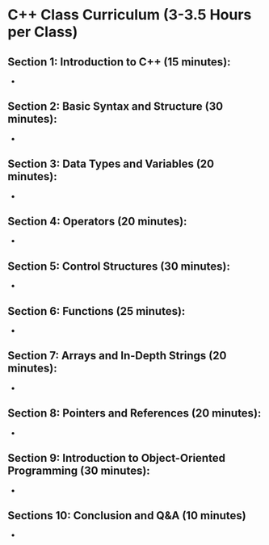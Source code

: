 # C++ Class Curriculum (3-3.5 Hours per Class)
## Section 1: Introduction to C++ (15 minutes):
-

## Section 2: Basic Syntax and Structure (30 minutes):
-

## Section 3: Data Types and Variables (20 minutes):
-

## Section 4: Operators (20 minutes):
-

## Section 5: Control Structures (30 minutes):
-

## Section 6: Functions (25 minutes):
-

## Section 7: Arrays and In-Depth Strings (20 minutes):
-

## Section 8: Pointers and References (20 minutes):
-

## Section 9: Introduction to Object-Oriented Programming (30 minutes):
-

## Sections 10: Conclusion and Q&A (10 minutes)
-
